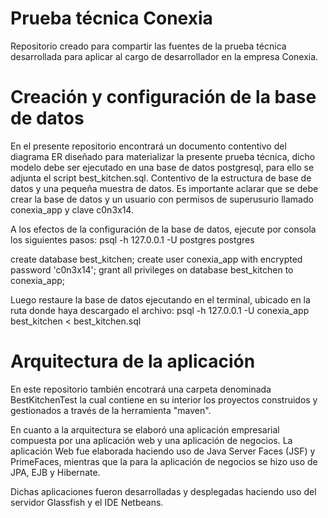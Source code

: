 # Prueba técnica Conexia
Repositorio creado para compartir las fuentes de la prueba técnica desarrollada para aplicar al cargo de desarrollador en la empresa Conexia.
# Creación y configuración de la base de datos
En el presente repositorio encontrará un documento contentivo del diagrama ER diseñado para materializar la presente prueba técnica, dicho modelo debe ser ejecutado en una base de datos postgresql, para ello se adjunta el script best_kitchen.sql. Contentivo de la estructura de base de datos y una pequeña muestra de datos. Es importante aclarar que se debe crear la base de datos y un usuario con permisos de superusurio llamado conexia_app y clave c0n3x14.

A los efectos de la configuración de la base de datos, ejecute por consola los siguientes pasos:
psql -h 127.0.0.1 -U postgres postgres

create database best_kitchen;
create user conexia_app with encrypted password 'c0n3x14';
grant all privileges on database best_kitchen to conexia_app;

Luego restaure la base de datos ejecutando en el terminal, ubicado en la ruta donde haya descargado el archivo:
psql -h 127.0.0.1 -U conexia_app best_kitchen < best_kitchen.sql
# Arquitectura de la aplicación
En este repositorio también encotrará una carpeta denominada BestKitchenTest la cual contiene en su interior los proyectos construidos y gestionados a través de la herramienta "maven".

En cuanto a la arquitectura se elaboró una aplicación empresarial compuesta por una aplicación web y una aplicación de negocios. 
La aplicación Web fue elaborada haciendo uso de Java Server Faces (JSF) y PrimeFaces, mientras que la para la aplicación de negocios se hizo uso de JPA, EJB y Hibernate.

Dichas aplicaciones fueron desarrolladas y desplegadas haciendo uso del servidor Glassfish y el IDE Netbeans.

